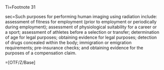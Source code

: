 Ti=Footnote 31

sec=Such purposes for performing human imaging using radiation include: assessment of fitness for employment (prior to employment or periodically during employment); assessment of physiological suitability for a career or a sport; assessment of athletes before a selection or transfer; determination of age for legal purposes; obtaining evidence for legal purposes; detection of drugs concealed within the body; immigration or emigration requirements; pre-insurance checks; and obtaining evidence for the purposes of a compensation claim. 

=[OTF/Z/Base]
